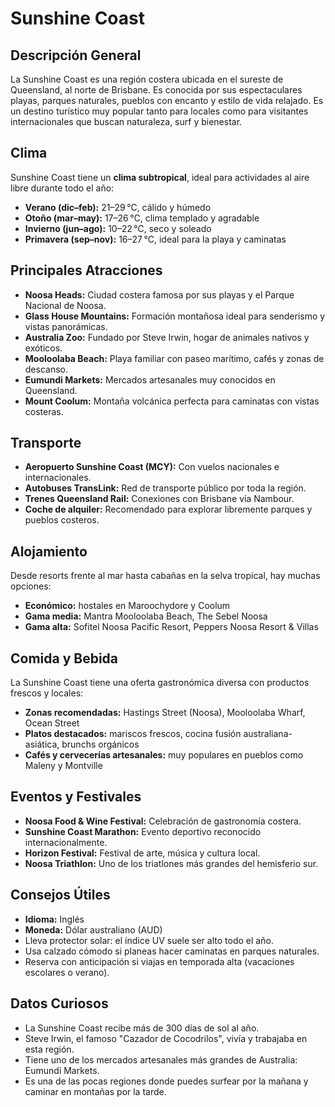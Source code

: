 # Sunshine Coast

## Descripción General
La Sunshine Coast es una región costera ubicada en el sureste de Queensland, al norte de Brisbane. Es conocida por sus espectaculares playas, parques naturales, pueblos con encanto y estilo de vida relajado. Es un destino turístico muy popular tanto para locales como para visitantes internacionales que buscan naturaleza, surf y bienestar.

## Clima
Sunshine Coast tiene un **clima subtropical**, ideal para actividades al aire libre durante todo el año:

- **Verano (dic–feb):** 21–29 °C, cálido y húmedo
- **Otoño (mar–may):** 17–26 °C, clima templado y agradable
- **Invierno (jun–ago):** 10–22 °C, seco y soleado
- **Primavera (sep–nov):** 16–27 °C, ideal para la playa y caminatas

## Principales Atracciones
- **Noosa Heads:** Ciudad costera famosa por sus playas y el Parque Nacional de Noosa.
- **Glass House Mountains:** Formación montañosa ideal para senderismo y vistas panorámicas.
- **Australia Zoo:** Fundado por Steve Irwin, hogar de animales nativos y exóticos.
- **Mooloolaba Beach:** Playa familiar con paseo marítimo, cafés y zonas de descanso.
- **Eumundi Markets:** Mercados artesanales muy conocidos en Queensland.
- **Mount Coolum:** Montaña volcánica perfecta para caminatas con vistas costeras.

## Transporte
- **Aeropuerto Sunshine Coast (MCY):** Con vuelos nacionales e internacionales.
- **Autobuses TransLink:** Red de transporte público por toda la región.
- **Trenes Queensland Rail:** Conexiones con Brisbane vía Nambour.
- **Coche de alquiler:** Recomendado para explorar libremente parques y pueblos costeros.

## Alojamiento
Desde resorts frente al mar hasta cabañas en la selva tropical, hay muchas opciones:

- **Económico:** hostales en Maroochydore y Coolum
- **Gama media:** Mantra Mooloolaba Beach, The Sebel Noosa
- **Gama alta:** Sofitel Noosa Pacific Resort, Peppers Noosa Resort & Villas

## Comida y Bebida
La Sunshine Coast tiene una oferta gastronómica diversa con productos frescos y locales:

- **Zonas recomendadas:** Hastings Street (Noosa), Mooloolaba Wharf, Ocean Street
- **Platos destacados:** mariscos frescos, cocina fusión australiana-asiática, brunchs orgánicos
- **Cafés y cervecerías artesanales:** muy populares en pueblos como Maleny y Montville

## Eventos y Festivales
- **Noosa Food & Wine Festival:** Celebración de gastronomía costera.
- **Sunshine Coast Marathon:** Evento deportivo reconocido internacionalmente.
- **Horizon Festival:** Festival de arte, música y cultura local.
- **Noosa Triathlon:** Uno de los triatlones más grandes del hemisferio sur.

## Consejos Útiles
- **Idioma:** Inglés  
- **Moneda:** Dólar australiano (AUD)  
- Lleva protector solar: el índice UV suele ser alto todo el año.  
- Usa calzado cómodo si planeas hacer caminatas en parques naturales.  
- Reserva con anticipación si viajas en temporada alta (vacaciones escolares o verano).

## Datos Curiosos
- La Sunshine Coast recibe más de 300 días de sol al año.
- Steve Irwin, el famoso "Cazador de Cocodrilos", vivía y trabajaba en esta región.
- Tiene uno de los mercados artesanales más grandes de Australia: Eumundi Markets.
- Es una de las pocas regiones donde puedes surfear por la mañana y caminar en montañas por la tarde.
